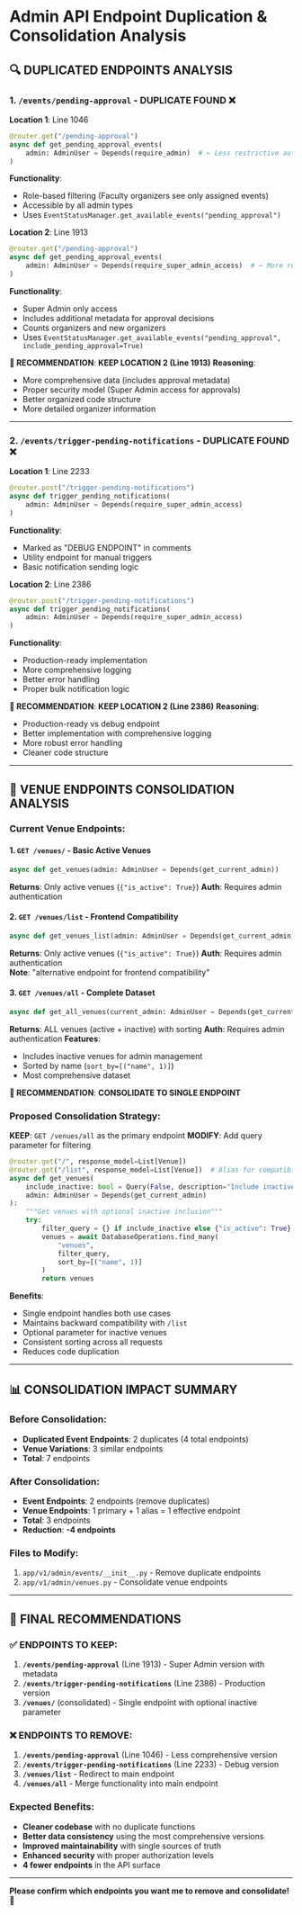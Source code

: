 # Admin API Endpoint Duplication & Consolidation Analysis

## 🔍 DUPLICATED ENDPOINTS ANALYSIS

### 1. `/events/pending-approval` - DUPLICATE FOUND ❌

**Location 1**: Line 1046
```python
@router.get("/pending-approval")
async def get_pending_approval_events(
    admin: AdminUser = Depends(require_admin)  # ← Less restrictive auth
)
```
**Functionality**: 
- Role-based filtering (Faculty organizers see only assigned events)
- Accessible by all admin types
- Uses `EventStatusManager.get_available_events("pending_approval")`

**Location 2**: Line 1913  
```python
@router.get("/pending-approval") 
async def get_pending_approval_events(
    admin: AdminUser = Depends(require_super_admin_access)  # ← More restrictive auth
)
```
**Functionality**:
- Super Admin only access
- Includes additional metadata for approval decisions
- Counts organizers and new organizers
- Uses `EventStatusManager.get_available_events("pending_approval", include_pending_approval=True)`

**🎯 RECOMMENDATION**: **KEEP LOCATION 2 (Line 1913)**
**Reasoning**: 
- More comprehensive data (includes approval metadata)
- Proper security model (Super Admin access for approvals)
- Better organized code structure
- More detailed organizer information

---

### 2. `/events/trigger-pending-notifications` - DUPLICATE FOUND ❌

**Location 1**: Line 2233
```python
@router.post("/trigger-pending-notifications")
async def trigger_pending_notifications(
    admin: AdminUser = Depends(require_super_admin_access)
)
```
**Functionality**:
- Marked as "DEBUG ENDPOINT" in comments
- Utility endpoint for manual triggers
- Basic notification sending logic

**Location 2**: Line 2386
```python
@router.post("/trigger-pending-notifications") 
async def trigger_pending_notifications(
    admin: AdminUser = Depends(require_super_admin_access)
)
```
**Functionality**:
- Production-ready implementation
- More comprehensive logging
- Better error handling
- Proper bulk notification logic

**🎯 RECOMMENDATION**: **KEEP LOCATION 2 (Line 2386)**
**Reasoning**:
- Production-ready vs debug endpoint
- Better implementation with comprehensive logging
- More robust error handling
- Cleaner code structure

---

## 🔄 VENUE ENDPOINTS CONSOLIDATION ANALYSIS

### Current Venue Endpoints:

#### 1. `GET /venues/` - **Basic Active Venues**
```python
async def get_venues(admin: AdminUser = Depends(get_current_admin))
```
**Returns**: Only active venues (`{"is_active": True}`)
**Auth**: Requires admin authentication

#### 2. `GET /venues/list` - **Frontend Compatibility**
```python  
async def get_venues_list(admin: AdminUser = Depends(get_current_admin))
```
**Returns**: Only active venues (`{"is_active": True}`)
**Auth**: Requires admin authentication  
**Note**: "alternative endpoint for frontend compatibility"

#### 3. `GET /venues/all` - **Complete Dataset**
```python
async def get_all_venues(current_admin: AdminUser = Depends(get_current_admin))
```
**Returns**: ALL venues (active + inactive) with sorting
**Auth**: Requires admin authentication
**Features**: 
- Includes inactive venues for admin management
- Sorted by name (`sort_by=[("name", 1)]`)
- Most comprehensive dataset

**🎯 RECOMMENDATION**: **CONSOLIDATE TO SINGLE ENDPOINT**

### Proposed Consolidation Strategy:

**KEEP**: `GET /venues/all` as the primary endpoint
**MODIFY**: Add query parameter for filtering

```python
@router.get("/", response_model=List[Venue])
@router.get("/list", response_model=List[Venue])  # Alias for compatibility
async def get_venues(
    include_inactive: bool = Query(False, description="Include inactive venues"),
    admin: AdminUser = Depends(get_current_admin)
):
    """Get venues with optional inactive inclusion"""
    try:
        filter_query = {} if include_inactive else {"is_active": True}
        venues = await DatabaseOperations.find_many(
            "venues", 
            filter_query,
            sort_by=[("name", 1)]
        )
        return venues
```

**Benefits**:
- Single endpoint handles both use cases
- Maintains backward compatibility with `/list`
- Optional parameter for inactive venues
- Consistent sorting across all requests
- Reduces code duplication

---

## 📊 CONSOLIDATION IMPACT SUMMARY

### Before Consolidation: 
- **Duplicated Event Endpoints**: 2 duplicates (4 total endpoints)
- **Venue Variations**: 3 similar endpoints  
- **Total**: 7 endpoints

### After Consolidation:
- **Event Endpoints**: 2 endpoints (remove duplicates)
- **Venue Endpoints**: 1 primary + 1 alias = 1 effective endpoint
- **Total**: 3 endpoints
- **Reduction**: **-4 endpoints**

### Files to Modify:
1. `app/v1/admin/events/__init__.py` - Remove duplicate endpoints
2. `app/v1/admin/venues.py` - Consolidate venue endpoints

---

## 🎯 FINAL RECOMMENDATIONS

### ✅ ENDPOINTS TO KEEP:
1. **`/events/pending-approval`** (Line 1913) - Super Admin version with metadata
2. **`/events/trigger-pending-notifications`** (Line 2386) - Production version  
3. **`/venues/`** (consolidated) - Single endpoint with optional inactive parameter

### ❌ ENDPOINTS TO REMOVE:
1. **`/events/pending-approval`** (Line 1046) - Less comprehensive version
2. **`/events/trigger-pending-notifications`** (Line 2233) - Debug version
3. **`/venues/list`** - Redirect to main endpoint  
4. **`/venues/all`** - Merge functionality into main endpoint

### Expected Benefits:
- **Cleaner codebase** with no duplicate functions
- **Better data consistency** using the most comprehensive versions
- **Improved maintainability** with single sources of truth
- **Enhanced security** with proper authorization levels
- **4 fewer endpoints** in the API surface

---

**Please confirm which endpoints you want me to remove and consolidate!** 🚀
